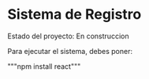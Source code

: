 <h1> Sistema de Registro </h1>

Estado del proyecto: En construccion

Para ejecutar el sistema, debes poner:

"""npm install react"""
